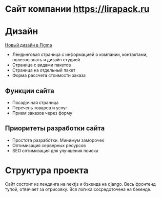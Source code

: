 # Сайт компании https://lirapack.ru

# Дизайн

[Новый дизайн в Figma](https://www.figma.com/design/ceYYdohpqq2WTvI9bbAAig/lirapack-redesign?node-id=0-1&t=wT1Nu5uqjgFwE4TA-1)

- Лендинговая страница с информацией о компании, контактами, полезно знать и дизайн студией
- Страница с видами пакетов
- Страница на отдельный пакет
- Форма рассчета стоимости заказа

## Функции сайта

- Посадочная страница
- Перечень товаров и услуг
- Прием заказов через форму

## Приоритеты разработки сайта

- Простота разработки. Минимум заморочек
- Оптимизация серверных ресурсов
- SEO оптимизация для улучшения поиска

# Структура проекта

Сайт состоит из лендинга на nextjs и бэкенда на django.
Весь фронтенд тупой, отвечает за отрисовку. 
Вся логика сосредоточена на бэкенде.